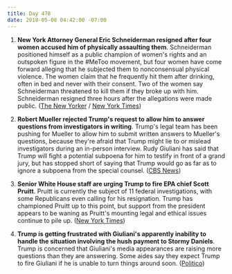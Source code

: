 ```yaml
---
title: Day 478
date: 2018-05-08 04:42:00 -07:00
---
```


1. **New York Attorney General Eric Schneiderman resigned after four women accused him of physically assaulting them**. Schneiderman positioned himself as a public champion of women's rights and an outspoken figure in the #MeToo movement, but four women have come forward alleging that he subjected them to nonconsensual physical violence. The women claim that he frequently hit them after drinking, often in bed and never with their consent. Two of the women say Schneiderman threatened to kill them if they broke up with him. Schneiderman resigned three hours after the allegations were made public. ([The New Yorker](https://www.newyorker.com/news/news-desk/four-women-accuse-new-yorks-attorney-general-of-physical-abuse) / [New York Times](https://www.nytimes.com/2018/05/07/nyregion/new-york-attorney-general-eric-schneiderman-abuse.html))

2. **Robert Mueller rejected Trump's request to allow him to answer questions from investigators in writing**. Trump's legal team has been pushing for Mueller to allow him to submit written answers to Mueller's questions, because they're afraid that Trump might lie to or mislead investigators during an in-person interview. Rudy Giuliani has said that Trump will fight a potential subpoena for him to testify in front of a grand jury, but has stopped short of saying that Trump would go as far as to ignore a subpoena from the special counsel. ([CBS News](https://www.cbsnews.com/news/mueller-rejects-potus-request-to-answer-questions-in-writing/))

3. **Senior White House staff are urging Trump to fire EPA chief Scott Pruitt**. Pruitt is currently the subject of 11 federal investigations, with some Republicans even calling for his resignation. Trump has championed Pruitt up to this point, but support from the president appears to be waning as Pruitt's mounting legal and ethical issues continue to pile up. ([New York Times](https://www.nytimes.com/2018/05/07/climate/trump-fire-pruitt-epa.html))

4. **Trump is getting frustrated with Giuliani's apparently inability to handle the situation involving the hush payment to Stormy Daniels**. Trump is concerned that Giuliani's media appearances are raising more questions than they are answering. Some aides say they expect Trump to fire Giuliani if he is unable to turn things around soon. ([Politico](https://www.politico.com/story/2018/05/07/trump-giuliani-fallout-stormy-daniels-573196)) 